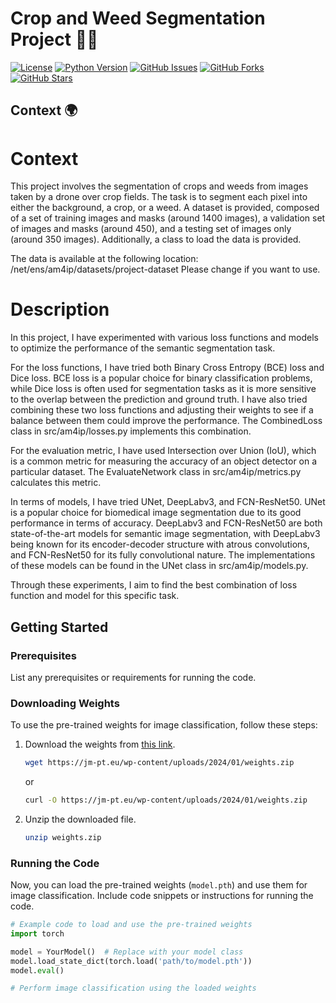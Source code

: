 # Crop and Weed Segmentation Project 🌱🌾

[![License](https://img.shields.io/badge/license-MIT-blue.svg)](https://opensource.org/licenses/MIT)
[![Python Version](https://img.shields.io/badge/python-3.7%20%7C%203.8%20%7C%203.9-blue)](https://www.python.org/downloads/release)
[![GitHub Issues](https://img.shields.io/github/issues/yourusername/crop-weed-segmentation)](https://github.com/yourusername/crop-weed-segmentation/issues)
[![GitHub Forks](https://img.shields.io/github/forks/yourusername/crop-weed-segmentation)](https://github.com/yourusername/crop-weed-segmentation/network/members)
[![GitHub Stars](https://img.shields.io/github/stars/yourusername/crop-weed-segmentation)](https://github.com/yourusername/crop-weed-segmentation/stargazers)

## Context 🌍
# Context
This project involves the segmentation of crops and weeds from images taken by a drone over crop fields. The task is to segment each pixel into either the background, a crop, or a weed. A dataset is provided, composed of a set of training images and masks (around 1400 images), a validation set of images and masks (around 450), and a testing set of images only (around 350 images). Additionally, a class to load the data is provided.

The data is available at the following location:
/net/ens/am4ip/datasets/project-dataset
Please change if you want to use.
# Description
In this project, I have experimented with various loss functions and models to optimize the performance of the semantic segmentation task.

For the loss functions, I have tried both Binary Cross Entropy (BCE) loss and Dice loss. BCE loss is a popular choice for binary classification problems, while Dice loss is often used for segmentation tasks as it is more sensitive to the overlap between the prediction and ground truth. I have also tried combining these two loss functions and adjusting their weights to see if a balance between them could improve the performance. The CombinedLoss class in src/am4ip/losses.py implements this combination.

For the evaluation metric, I have used Intersection over Union (IoU), which is a common metric for measuring the accuracy of an object detector on a particular dataset. The EvaluateNetwork class in src/am4ip/metrics.py calculates this metric.

In terms of models, I have tried UNet, DeepLabv3, and FCN-ResNet50. UNet is a popular choice for biomedical image segmentation due to its good performance in terms of accuracy. DeepLabv3 and FCN-ResNet50 are both state-of-the-art models for semantic image segmentation, with DeepLabv3 being known for its encoder-decoder structure with atrous convolutions, and FCN-ResNet50 for its fully convolutional nature. The implementations of these models can be found in the UNet class in src/am4ip/models.py.

Through these experiments, I aim to find the best combination of loss function and model for this specific task.

## Getting Started

### Prerequisites

List any prerequisites or requirements for running the code.

### Downloading Weights

To use the pre-trained weights for image classification, follow these steps:

1. Download the weights from [this link](https://drive.google.com/drive/folders/181eg_U2ldNvJEY8FR97I3OfndaJ6zDkh?usp=sharing).

    ```bash
    wget https://jm-pt.eu/wp-content/uploads/2024/01/weights.zip
    ```

    or

    ```bash
    curl -O https://jm-pt.eu/wp-content/uploads/2024/01/weights.zip
    ```

2. Unzip the downloaded file.

    ```bash
    unzip weights.zip
    ```

### Running the Code

Now, you can load the pre-trained weights (`model.pth`) and use them for image classification. Include code snippets or instructions for running the code.

```python
# Example code to load and use the pre-trained weights
import torch

model = YourModel()  # Replace with your model class
model.load_state_dict(torch.load('path/to/model.pth'))
model.eval()

# Perform image classification using the loaded weights

